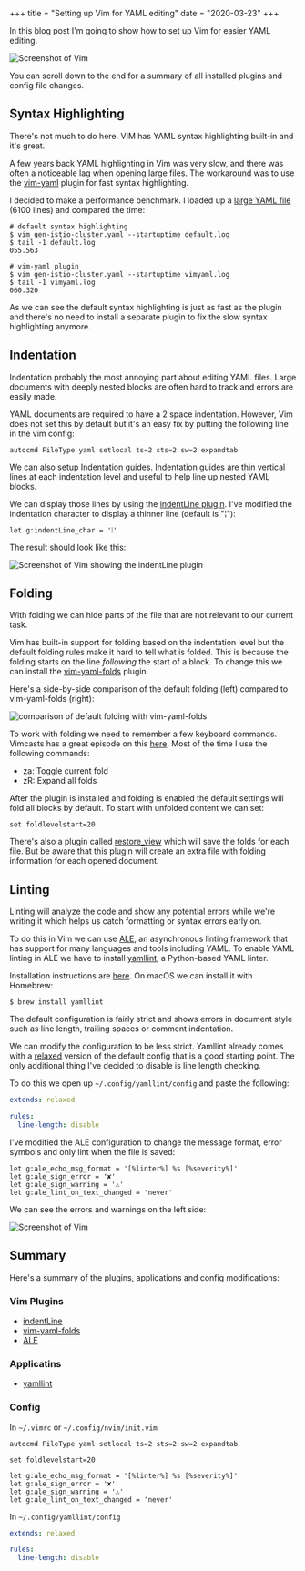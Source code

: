 +++
title = "Setting up Vim for YAML editing"
date = "2020-03-23"
+++

In this blog post I'm going to show how to set up Vim for easier YAML editing.

![Screenshot of Vim](full-example.png)

You can scroll down to the end for a summary of all installed plugins and config file changes.

## Syntax Highlighting

There's not much to do here. VIM has YAML syntax highlighting built-in and it's great.

A few years back YAML highlighting in Vim was very slow, and there was often a noticeable lag when opening large files. The workaround was to use the [vim-yaml](https://github.com/stephpy/vim-yaml) plugin for fast syntax highlighting.

I decided to make a performance benchmark. I loaded up a [large YAML file](https://github.com/istio/istio/blob/master/manifests/base/files/gen-istio-cluster.yaml) (6100 lines) and compared the time:

```
# default syntax highlighting
$ vim gen-istio-cluster.yaml --startuptime default.log
$ tail -1 default.log
055.563

# vim-yaml plugin
$ vim gen-istio-cluster.yaml --startuptime vimyaml.log
$ tail -1 vimyaml.log
060.320
```

As we can see the default syntax highlighting is just as fast as the plugin and there's no need to install a separate plugin to fix the slow syntax highlighting anymore.

## Indentation

Indentation probably the most annoying part about editing YAML files. Large documents with deeply nested blocks are often hard to track and errors are easily made.

YAML documents are required to have a 2 space indentation. However, Vim does not set this by default but it's an easy fix by putting the following line in the vim config:

```vim
autocmd FileType yaml setlocal ts=2 sts=2 sw=2 expandtab
```

We can also setup Indentation guides. Indentation guides are thin vertical lines at each indentation level and useful to help line up nested YAML blocks.

We can display those lines by using the [indentLine plugin](https://github.com/Yggdroot/indentLine). I've modified the indentation character to display a thinner line (default is "¦"):

```vim
let g:indentLine_char = '⦙'
```

The result should look like this:

![Screenshot of Vim showing the indentLine plugin](indentlines.png)

## Folding

With folding we can hide parts of the file that are not relevant to our current task.

Vim has built-in support for folding based on the indentation level but the default folding rules make it hard to tell what is folded. This is because the folding starts on the line _following_ the start of a block. To change this we can install the [vim-yaml-folds](https://github.com/pedrohdz/vim-yaml-folds) plugin.

Here's a side-by-side comparison of the default folding (left) compared to vim-yaml-folds (right):

![comparison of default folding with vim-yaml-folds](folding-compare.png)

To work with folding we need to remember a few keyboard commands. Vimcasts has a great episode on this [here](http://vimcasts.org/episodes/how-to-fold/). Most of the time I use the following commands:

*   za: Toggle current fold
*   zR: Expand all folds

After the plugin is installed and folding is enabled the default settings will fold all blocks by default. To start with unfolded content we can set:

```vim
set foldlevelstart=20
```

There's also a plugin called [restore_view](https://www.vim.org/scripts/script.php?script_id=4021) which will save the folds for each file. But be aware that this plugin will create an extra file with folding information for each opened document.

## Linting

Linting will analyze the code and show any potential errors while we're writing it which helps us catch formatting or syntax errors early on.

To do this in Vim we can use [ALE](https://github.com/dense-analysis/ale), an asynchronous linting framework that has support for many languages and tools including YAML. To enable YAML linting in ALE we have to install [yamllint](https://github.com/adrienverge/yamllint), a Python-based YAML linter.

Installation instructions are [here](https://yamllint.readthedocs.io/en/stable/quickstart.html#installing-yamllint). On macOS we can install it with Homebrew:

```
$ brew install yamllint
```

The default configuration is fairly strict and shows errors in document style such as line length, trailing spaces or comment indentation.

We can modify the configuration to be less strict. Yamllint already comes with a [relaxed](https://github.com/adrienverge/yamllint/blob/master/yamllint/conf/relaxed.yaml) version of the default config that is a good starting point. The only additional thing I've decided to disable is line length checking.

To do this we open up `~/.config/yamllint/config` and paste the following:

```yaml
extends: relaxed

rules:
  line-length: disable
```

I've modified the ALE configuration to change the message format, error symbols and only lint when the file is saved:

```vim
let g:ale_echo_msg_format = '[%linter%] %s [%severity%]'
let g:ale_sign_error = '✘'
let g:ale_sign_warning = '⚠'
let g:ale_lint_on_text_changed = 'never'
```

We can see the errors and warnings on the left side:

![Screenshot of Vim](full-example.png)

## Summary

Here's a summary of the plugins, applications and config modifications:

### Vim Plugins

*   [indentLine](https://github.com/Yggdroot/indentLine)
*   [vim-yaml-folds](https://github.com/pedrohdz/vim-yaml-folds)
*   [ALE](https://github.com/dense-analysis/ale)

### Applicatins

*   [yamllint](https://github.com/adrienverge/yamllint)

### Config

In `~/.vimrc` or `~/.config/nvim/init.vim`

```vim
autocmd FileType yaml setlocal ts=2 sts=2 sw=2 expandtab

set foldlevelstart=20

let g:ale_echo_msg_format = '[%linter%] %s [%severity%]'
let g:ale_sign_error = '✘'
let g:ale_sign_warning = '⚠'
let g:ale_lint_on_text_changed = 'never'
```

In `~/.config/yamllint/config`

```yaml
extends: relaxed

rules:
  line-length: disable
```
